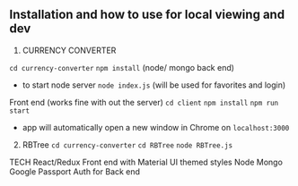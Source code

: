 ## Installation and how to use for local viewing and dev

1. CURRENCY CONVERTER

`cd currency-converter`
`npm install` (node/ mongo back end)

- to start node server `node index.js` (will be used for favorites and login)

Front end (works fine with out the server) 
  `cd client`
  `npm install`
  `npm run start`
- app will automatically open a new window in Chrome on `localhost:3000`

2. RBTree
`cd currency-converter`
`cd RBTree`
`node RBTree.js`


TECH 
React/Redux Front end with Material UI themed styles
Node Mongo Google Passport Auth for Back end
